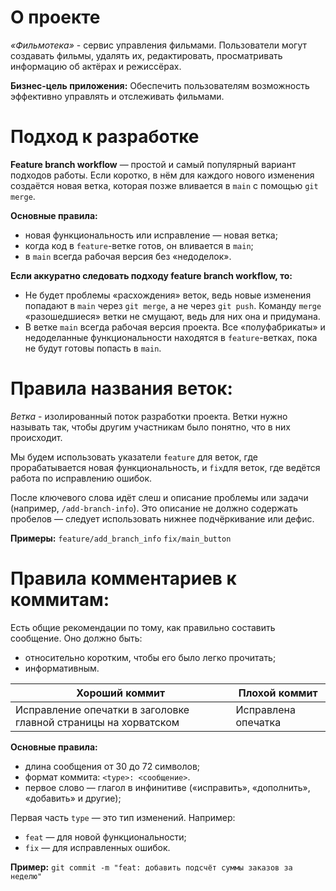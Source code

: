 # О проекте
_«Фильмотека»_ - сервис управления фильмами. Пользователи могут создавать фильмы, удалять их, редактировать, просматривать информацию об актёрах и режиссёрах.

**Бизнес-цель приложения:**
Обеспечить пользователям возможность эффективно управлять и отслеживать фильмами.

# Подход к разработке
**Feature branch workflow** — простой и самый популярный вариант подходов работы. Если коротко, в нём для каждого нового изменения создаётся новая ветка, которая позже вливается в `main` с помощью `git merge`.

**Основные правила:**
- новая функциональность или исправление — новая ветка;
- когда код в `feature`-ветке готов, он вливается в `main`;
- в `main` всегда рабочая версия без «недоделок».

**Если аккуратно следовать подходу feature branch workflow, то:**
- Не будет проблемы «расхождения» веток, ведь новые изменения попадают в `main` через `git merge`, а не через `git push`. Команду `merge` «разошедшиеся» ветки не смущают, ведь для них она и придумана.
- В ветке `main` всегда рабочая версия проекта. Все «полуфабрикаты» и недоделанные функциональности находятся в `feature`-ветках, пока не будут готовы попасть в `main`.
# Правила названия веток:
*Ветка* - изолированный поток разработки проекта. Ветки нужно называть так, чтобы другим участникам было понятно, что в них происходит.

Мы будем использовать указатели `feature` для веток, где прорабатывается новая функциональность, и `fix`для веток, где ведётся работа по исправлению ошибок.

После ключевого слова идёт слеш и описание проблемы или задачи (например, `/add-branch-info`). Это описание не должно содержать пробелов — следует использовать нижнее подчёркивание или дефис.

**Примеры:**
`feature/add_branch_info`
`fix/main_button`

# Правила комментариев к коммитам:
Есть общие рекомендации по тому, как правильно составить сообщение. Оно должно быть:
- относительно коротким, чтобы его было легко прочитать;
- информативным.

Хороший коммит | Плохой коммит
---| --
Исправление опечатки в заголовке главной страницы на хорватском | Исправлена опечатка

**Основные правила:**
- длина сообщения от 30 до 72 символов;
- формат коммита: `<type>: <сообщение>`.
- первое слово — глагол в инфинитиве («исправить», «дополнить», «добавить» и другие);

Первая часть `type` — это тип изменений. 
Например: 
- `feat` — для новой функциональности;
- `fix` — для исправленных ошибок.

**Пример:**
`git commit -m "feat: добавить подсчёт суммы заказов за неделю"`
